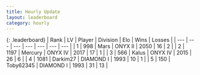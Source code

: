 ```yaml
---
title: Hourly Update
layout: leaderboard
category: hourly
---
```


{: .leaderboard}
| Rank | LV | Player | Division | Elo | Wins | Losses |
| --- | --- | --- | --- | --- | --- | --- |
| <span data-change="0">1</span> | 998 | <span title="ID: 651782">Mаrs</span> | ONYX II | <span data-change="0">2050</span> | <span data-change="0">16</span> | <span data-change="0">2</span> |
| <span data-change="0">2</span> | 1197 | <span title="ID: 692745">Mercury</span> | ONYX IV | <span data-change="0">2017</span> | <span data-change="0">17</span> | <span data-change="0">1</span> |
| <span data-change="0">3</span> | 566 | <span title="ID: 487157">Kalus</span> | ONYX IV | <span data-change="0">2015</span> | <span data-change="0">26</span> | <span data-change="0">6</span> |
| <span data-change="0">4</span> | 1081 | <span title="ID: 694036">Darkim27</span> | DIAMOND I | <span data-change="0">1993</span> | <span data-change="0">10</span> | <span data-change="0">1</span> |
| <span data-change="0">5</span> | 150 | <span title="ID: 303390">Toby62345</span> | DIAMOND I | <span data-change="2">1993</span> | <span data-change="5">31</span> | <span data-change="2">13</span> |